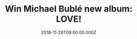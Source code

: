 ---
campaign-uuid: "c-beed7519-5540-4d9c-8448-1986fc118fe6"
type: "Competition"
category: "Music"
date: "2018-11-26T09:00:00.000Z"
end-date: "2018-12-26T23:59:00.000Z"
disable-form: false
is_promoted: false
has_entry_page: true
title: "Win Michael Bublé new album: LOVE!"
competition-description: "<p>Calling all Michael Bublé fans! Big news for YOU! We\
  \ are giving away the brand new album of the global superstar Michael Bublé: LOVE.\
  \ This is his first studio album in two years and we are sure you won’t want to\
  \ miss it. The Canadian singer-songwriter returned to the studio with a new perspective\
  \ on life and a renewed commitment to honouring the music he has always loved</p>\r\
  \n<p>Want it? Click below for a chance to win!</p>"
hero-header: "Win Michael Bublé new album: LOVE!"
terms-confirmation: "N/A"
banner-img: "https://assets.expresslyapp.com/asset-c3388fe2-71f6-4fce-a352-941ff44304ba.jpg"
logo-left-href: "aaa.nme.com"
logo-left-image: "https://assets.expresslyapp.com/asset-399efbf8-bda7-4e0d-8b57-13612d221707.jpg"
logo-left-title: "NME AAA"
bg-image-hero: "https://assets.expresslyapp.com/asset-6250c66a-db52-49d9-bb6b-b7f18227c53c.jpg"
bg-image-first: "https://assets.expresslyapp.com/asset-4486a56e-aa36-4e96-ad96-a86d1a9410dd.jpg"
section1-content: "<p>This amazing album is co-produced by Bublé himsef. He brings\
  \ new love to several rich classics from the American Songbook. The album opens\
  \ with the idealistic and dreamy “When I Fall In Love.” It also includes a haunting\
  \ take on another Rogers & Hart standard, “My Funny Valentine.” Other standouts\
  \ are an ebullient “When You’re Smiling,” a swinging “Such A Night” as well as Bublé\
  ’s hand-picked favourites including “Unforgettable,” “Help Me Make It Through The\
  \ Night,” and “I Only Have Eyes For You.’’.</p>\r\n<p>Michael Bublé has sold over\
  \ 60 million records worldwide, performed hundreds of sold-out shows around the\
  \ globe, and won four Grammys and multiple Juno Awards during the course of his\
  \ extraordinary career. The Deluxe CD includes 2 bonus tracks and a 16 page booklet.”\
  </p>\r\n<p>Enter the form below for a chance to win this incredible album and get\
  \ ready to feel delighted by Michael Bublé lovely voice. Good luck!</p>"
entry-title: "Win Michael Bublé new album: LOVE!"
entry-content: "Enter the draw to win Michael Bublé new album: LOVE before 23:59 on\
  \ 26th of December 2018."
has-winner: false
prize-description: "Michael Bublé new album: LOVE"
special-conditions: "Multiple entries are allowed up to one every day.\r\nThis competition\
  \ is also available on: http://club.expressly.io/competitons/michael-buble-love-album"
---
